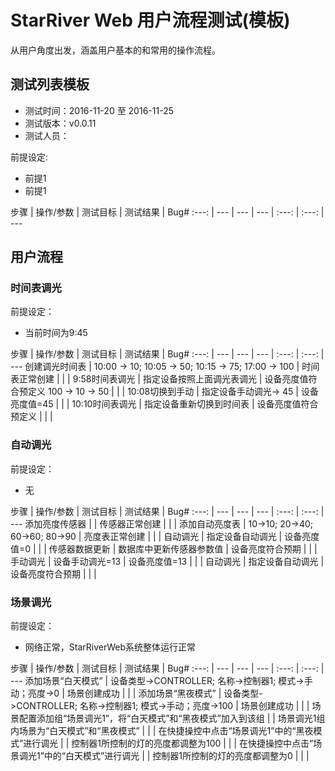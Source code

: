 # StarRiver Web 用户流程测试(模板)

从用户角度出发，涵盖用户基本的和常用的操作流程。

## 测试列表模板

- 测试时间：2016-11-20 至 2016-11-25
- 测试版本：v0.0.11
- 测试人员：

前提设定:
- 前提1
- 前提1

步骤 | 操作/参数 | 测试目标 | 测试结果 | Bug#
:---: | --- | --- | --- | :---: | :---: | ---

## 用户流程

### 时间表调光

前提设定：
- 当前时间为9:45

步骤 | 操作/参数 | 测试目标 | 测试结果 | Bug#
:---: | --- | --- | --- | :---: | :---: | ---
创建调光时间表 | 10:00 -> 10; 10:05 -> 50; 10:15 -> 75; 17:00 -> 100 | 时间表正常创建 |  |  |
9:58时间表调光 | 指定设备按照上面调光表调光 | 设备亮度值符合预定义 100 -> 10 -> 50 |  |  |
10:08切换到手动 | 指定设备手动调光-> 45 | 设备亮度值=45 |  |  | 
10:10时间表调光 | 指定设备重新切换到时间表 | 设备亮度值符合预定义 |  |  |

### 自动调光

前提设定：
- 无

步骤 | 操作/参数 | 测试目标 | 测试结果 | Bug#
:---: | --- | --- | --- | :---: | :---: | ---
添加亮度传感器 | | 传感器正常创建 |  |  |
添加自动亮度表 | 10->10; 20->40; 60->60; 80->90 | 亮度表正常创建 |  |  |
自动调光 | 指定设备自动调光 | 设备亮度值=0 |  |  |
传感器数据更新 | 数据库中更新传感器参数值 | 设备亮度符合预期 |  |  | 
手动调光 | 设备手动调光=13 | 设备亮度值=13 |  |  |
自动调光 | 指定设备自动调光 | 设备亮度符合预期 |  |  |

### 场景调光

前提设定：
- 网络正常，StarRiverWeb系统整体运行正常

步骤 | 操作/参数 | 测试目标 | 测试结果 | Bug#
:---: | --- | --- | --- | :---: | :---: | ---
添加场景“白天模式” | 设备类型->CONTROLLER; 名称->控制器1; 模式->手动；亮度->0 | 场景创建成功 |  |  |
添加场景“黑夜模式” | 设备类型->CONTROLLER; 名称->控制器1; 模式->手动；亮度->100 | 场景创建成功 |  |  |
场景配置添加组“场景调光1”，将“白天模式”和“黑夜模式”加入到该组 |  | 场景调光1组内场景为“白天模式”和“黑夜模式” |  |  |
在快捷操控中点击“场景调光1”中的“黑夜模式”进行调光 |  | 控制器1所控制的灯的亮度都调整为100 |  |  |
在快捷操控中点击“场景调光1”中的“白天模式”进行调光 |  | 控制器1所控制的灯的亮度都调整为0 |  |  | 
